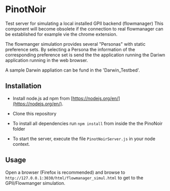 # PinotNoir

Test server for simulating a local installed GPII backend (flowmanager)
This component will become obsolete if the connection to real flowmanager can be established 
for example vie the chrome extension. 

The flowmanger simulation provides several "Personas" with static preference sets. 
By selecting a Persona the information of the corresponding preference set is send the the application running the 
Dariwn application running in the web browser.

A sample Darwin appliation can be fund in the 'Darwin_Testbed'.

## Installation
 
* Install node.js ad npm from [https://nodejs.org/en/](https://nodejs.org/en/).

* Clone this repository 

* To install all dependencies run `npm install` from inside the the PinoNoir folder 

* To start the server, execute the file `PinotNoirServer.js` in your node context.

## Usage
Open a browser (Firefox is recommended) and browse to `http://127.0.0.1:3030/html/flowmanager_simul.html`
to get to the GPII/Flowmanger simulation. 


